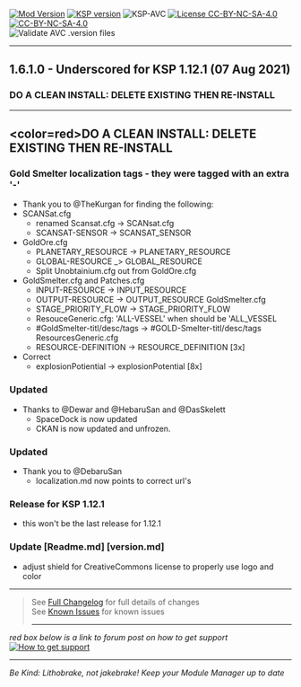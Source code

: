 <!-- ReleaseLayout.md v1.1.4.0
The Gold Rush! (TGR)
created: 11 Aug 2018
updated: 07 Aug 2021 -->

[![Mod Version][shield:mod:static]][MOD:forum] 
[![KSP version][shield:ksp:static]][KSP:website] ![KSP-AVC][shield:kspavc] [![License CC-BY-NC-SA-4.0][LICENSE:shld]][LICENSE:link] [![][LICENSE:logo]][LICENSE:link]  
![Validate AVC .version files][shield:avcvalid]  

***
## 1.6.1.0 - Underscored for KSP 1.12.1 (07 Aug 2021)
### DO A CLEAN INSTALL: DELETE EXISTING THEN RE-INSTALL  
***

##  <b><color=red>DO A CLEAN INSTALL: DELETE EXISTING THEN RE-INSTALL</color></b>

### Gold Smelter localization tags - they were tagged with an extra '-'
- Thank you to @TheKurgan for finding the following:
- SCANSat.cfg
  - renamed Scansat.cfg -> SCANsat.cfg
  - SCANSAT-SENSOR -> SCANSAT_SENSOR
- GoldOre.cfg
  - PLANETARY_RESOURCE -> PLANETARY_RESOURCE
  - GLOBAL-RESOURCE _> GLOBAL_RESOURCE
  - Split Unobtainium.cfg out from GoldOre.cfg
- GoldSmelter.cfg and Patches.cfg
  - INPUT-RESOURCE -> INPUT_RESOURCE
  - OUTPUT-RESOURCE -> OUTPUT_RESOURCE
  GoldSmelter.cfg
  - STAGE_PRIORITY_FLOW -> STAGE_PRIORITY_FLOW
   - ResouceGeneric.cfg: 'ALL-VESSEL' when should be 'ALL_VESSEL
  - #GoldSmelter-titl/desc/tags -> #GOLD-Smelter-titl/desc/tags
   ResourcesGeneric.cfg
   - RESOURCE-DEFINITION -> RESOURCE_DEFINITION [3x]
- Correct
  - explosionPotiential -> explosionPotential [8x]

### Updated
- Thanks to @Dewar and @HebaruSan and @DasSkelett
  - SpaceDock is now updated
  - CKAN is now updated and unfrozen.
  
### Updated
- Thank you to @DebaruSan
  - localization.md now points to correct url's

### Release for KSP 1.12.1
- this won't be the last release for 1.12.1
  
### Update [Readme.md] [version.md]  
- adjust shield for CreativeCommons license to properly use logo and color
  
***
> See [Full Changelog][MOD:changelog] for full details of changes  
> See [Known Issues][MOD:issues] for known issues   
>
> ***

*red box below is a link to forum post on how to get support*  
[![How to get support][image:get-support]][thread:getsupport] 
***

 *Be Kind: Lithobrake, not jakebrake! Keep your Module Manager up to date*  

[MOD:license]:   https://github.com/zer0Kerbal/TheGoldRush/blob/master/LICENSE
[MOD:issues]:	https://github.com/zer0Kerbal/TheGoldRush/issues
[MOD:known]:	 https://github.com/zer0Kerbal/TheGoldRush/wiki/Known-Issues
[MOD:forum]:	 https://forum.kerbalspaceprogram.com/index.php?/topic/203990-*
[MOD:changelog]: https://raw.githubusercontent.com/zer0Kerbal/TheGoldRush/master/Changelog.cfg
[KSP:website]:   http://kerbalspaceprogram.com/
[shield:mod:static]:  https://img.shields.io/badge/TheGoldRush!%20version-1.6.1.0-orange.svg?style=plastic
[shield:code:static]: https://img.shields.io/badge/CODE-%3Cpart.cfg%20%3CModule%20Manager%3E%20%3CC%23%3E-blue?style=plastic
[shield:ksp:static]:  https://img.shields.io/badge/KSP%20version-1.12.1-3Cf.svg?style=plastic
[shield:ksp]:		https://img.shields.io/endpoint?url=https://raw.githubusercontent.com/zer0Kerbal/TheGoldRush/master/json/ksp.json
[shield:mod]:		https://img.shields.io/endpoint?url=https://raw.githubusercontent.com/zer0Kerbal/TheGoldRush/master/json/mod.json
[shield:mod:latest]: https://img.shields.io/github/v/release/zer0Kerbal/TheGoldRush?include_prereleases?style=plastic
[shield:code]:	   https://img.shields.io/endpoint?url=https://raw.githubusercontent.com/zer0Kerbal/TheGoldRush/master/json/code.json
[shield:kspavc]:	 https://img.shields.io/badge/KSP-AVC--supported-brightgreen.svg?style=plastic
[shield:avcvalid]:   https://github.com/zer0Kerbal/TheGoldStandard/workflows/Validate%20AVC%20.version%20files/badge.svg "AVC-Valid"  
[image:get-support]: https://i.postimg.cc/vHP6zmrw/image.png "Click here to be taken to a forum thread on how to get support"
[thread:getsupport]: https://forum.kerbalspaceprogram.com/index.php?/topic/83212-* "Click here to be taken to a forum thread on how to get support"

[LICENSE:shld]:	https://img.shields.io/endpoint?url=https://raw.githubusercontent.com/zer0Kerbal/TheGoldStandard/master/json/license.json&logo=creativecommons&logoColor=ef9421 "CC BY-NC-SA 4.0"
[LICENSE:link]: https://raw.githubusercontent.com/zer0Kerbal/TheGoldRush/master/License.txt "CC-BY-NC-SA-4.0"
[LICENSE:logo]: https://licensebuttons.net/l/by-nc-sa/4.0/80x15.png "CC-BY-NC-SA-4.0"

<!--
GPLv2
zer0Kerbal
-->